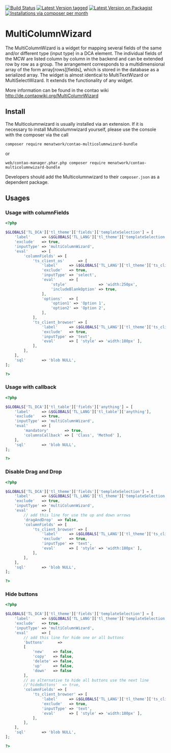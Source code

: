 [![Build Status](https://github.com/contao-community-alliance/contao-multicolumnwizard-bundle/actions/workflows/diagnostics.yml/badge.svg)](https://github.com/contao-community-alliance/contao-multicolumnwizard-bundle/actions)
[![Latest Version tagged](http://img.shields.io/github/tag/contao-community-alliance/contao-multicolumnwizard-bundle.svg)](https://github.com/menatwork/contao-multicolumnwizard-bundle/tags)
[![Latest Version on Packagist](http://img.shields.io/packagist/v/contao-community-alliance/contao-multicolumnwizard-bundle.svg)](https://packagist.org/packages/menatwork/contao-multicolumnwizard-bundle)
[![Installations via composer per month](http://img.shields.io/packagist/dm/contao-community-alliance/contao-multicolumnwizard-bundle.svg)](https://packagist.org/packages/menatwork/contao-multicolumnwizard-bundle)

# MultiColumnWizard

The MultiColumnWizard is a widget for mapping several fields of the same and/or different type (input type) in a DCA element. The individual fields of the MCW are listed column by column in the backend and can be extended row by row as a group. The arrangement corresponds to a multidimensional array of the form array[rows][fields], which is stored in the database as a serialized array. The widget is almost identical to MultiTextWizard or MultiSelectWizard. It extends the functionality of any widget.

More information can be found in the contao wiki
http://de.contaowiki.org/MultiColumnWizard

## Install

The Multicolumnwizard is usually installed via an extension. If it is necessary to install Multicolumnwizard yourself, please use the console with the composer via the call

`composer require menatwork/contao-multicolumnwizard-bundle`

or

`web/contao-manager.phar.php composer require menatwork/contao-multicolumnwizard-bundle`

Developers should add the Multicolumnwizard to their `composer.json` as a dependent package.

## Usages

### Usage with columnFields

```php
<?php

$GLOBALS['TL_DCA']['tl_theme']['fields']['templateSelection'] = [
    'label'     => &$GLOBALS['TL_LANG']['tl_theme']['templateSelection'],
    'exclude'   => true,
    'inputType' => 'multiColumnWizard',
    'eval'      => [
        'columnFields' => [
            'ts_client_os'      => [
                'label'     => &$GLOBALS['TL_LANG']['tl_theme']['ts_client_os'],
                'exclude'   => true,
                'inputType' => 'select',
                'eval'      => [
                    'style'              => 'width:250px',
                    'includeBlankOption' => true,
                ],
                'options'   => [
                    'option1' => 'Option 1',
                    'option2' => 'Option 2',
                ],
            ],
            'ts_client_browser' => [
                'label'     => &$GLOBALS['TL_LANG']['tl_theme']['ts_client_browser'],
                'exclude'   => true,
                'inputType' => 'text',
                'eval'      => [ 'style' => 'width:180px' ],
            ],
        ],
    ],
    'sql'       => 'blob NULL',
];

?>
```


### Usage with callback

```php
<?php

$GLOBALS['TL_DCA']['tl_table']['fields']['anything'] = [
    'label'     => &$GLOBALS['TL_LANG']['tl_table']['anything'],
    'exclude'   => true,
    'inputType' => 'multiColumnWizard',
    'eval'      => [
        'mandatory'       => true,
        'columnsCallback' => [ 'Class', 'Method' ],
    ],
    'sql'       => 'blob NULL',
];

?>
```


### Disable Drag and Drop

```php
<?php

$GLOBALS['TL_DCA']['tl_theme']['fields']['templateSelection'] = [
    'label'     => &$GLOBALS['TL_LANG']['tl_theme']['templateSelection'],
    'exclude'   => true,
    'inputType' => 'multiColumnWizard',
    'eval'      => [
        // add this line for use the up and down arrows
        'dragAndDrop'  => false,
        'columnFields' => [
            'ts_client_browser' => [
                'label'     => &$GLOBALS['TL_LANG']['tl_theme']['ts_client_browser'],
                'exclude'   => true,
                'inputType' => 'text',
                'eval'      => [ 'style' => 'width:180px' ],
            ],
        ],
    ],
    'sql'       => 'blob NULL',
];

?>
```

### Hide buttons

```php
<?php

$GLOBALS['TL_DCA']['tl_theme']['fields']['templateSelection'] = [
    'label'     => &$GLOBALS['TL_LANG']['tl_theme']['templateSelection'],
    'exclude'   => true,
    'inputType' => 'multiColumnWizard',
    'eval'      => [
        // add this line for hide one or all buttons
        'buttons'      =>
        [
            'new'    => false,
            'copy'   => false,
            'delete' => false,
            'up'     => false,
            'down'   => false
        ],
        // as alternative to hide all buttons use the next line
        //'hideButtons'  => true,
        'columnFields' => [
            'ts_client_browser' => [
                'label'     => &$GLOBALS['TL_LANG']['tl_theme']['ts_client_browser'],
                'exclude'   => true,
                'inputType' => 'text',
                'eval'      => [ 'style' => 'width:180px' ],
            ],
        ],
    ],
    'sql'       => 'blob NULL',
];

?>
```
